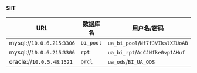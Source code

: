 ### SIT

| URL                         | 数据库名  | 用户名/密码                     |
| --------------------------- | --------- | ------------------------------- |
| mysql://`10.0.6.215`:`3306` | `bi_pool` | `ua_bi_pool`/`Nf7fJVIkslXZUoAB` |
| mysql://`10.0.6.215`:`3306` | `rpt`     | `ua_bi_rpt`/`AcCJNfke0vp1AHuf`  |
| oracle://`10.0.5.48`:`1521` | `orcl`    | `ua_ods`/`BI_UA_ODS`            |

